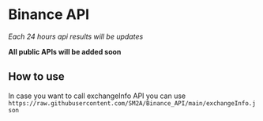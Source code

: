 # Binance API

*Each 24 hours api results will be updates*

**All public APIs will be added soon**

## How to use

In case you want to call exchangeInfo API you can use `https://raw.githubusercontent.com/SM2A/Binance_API/main/exchangeInfo.json`
